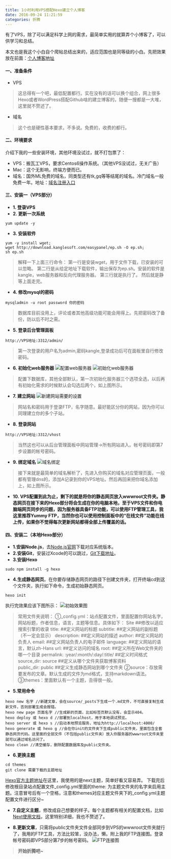 ```yaml
---
title: 1小时利用VPS搭配Hexo建立个人博客
date: 2016-09-24 11:21:59
categories: 折腾
---
```

有了VPS，除了可以满足科学上网的需求，最简单实用的就算弄个小博客了，可以供学习和总结。

本文也是我这个小白自个爬帖总结出来的，适应范围也是同等级的小白。先把效果放在前面：[个人博客地址](http://tangyi.ml)
#### 一、准备条件
- VPS
> 这总得有一个吧，最低配置都行。实在没有的话可以换个组合，网上很多Hexo或者WordPress搭配Github啥的建立博客的，随便一搜都是一大堆，这里就不赘述了。
- 域名
> 这个也是硬性基本要求，不多说。免费的，收费的都行。

#### 二、环境要求
介绍下我的一些安装环境，其他环境没试过，就不打包票了：
- VPS：搬瓦工VPS，要求Centos6操作系统。（其他VPS没试过，无关广告）
- Mac：这个无影响，终端方便而已。
- 域名：国外ML免费的域名，同类型还有tk,gq等等结尾的域名。冷门域名一般免费一年。地址：[域名注册入口](http://www.freenom.com)

#### 三、安装一（VPS部分）
- **1. 登录VPS**
- **2. 更新一次系统**
```
yum update -y
```
- **3. 安装软件**
```
yum -y install wget;
wget http://download.kanglesoft.com/easypanel/ep.sh -O ep.sh;
sh ep.sh
```

<!--more-->


> 解释一下上面三行命令：
第一行是安装wget，用于文件下载，已安装的可以忽略。
第二行是从给定地址下载软件，输出保存为ep.sh。安装的软件是kangle，web服务器和反向代理服务器。
第三行就是执行了。
然后就是静等上面走完。

- **4. 修改mysql的密码**
```
mysqladmin -u root password 你的密码
```
>数据库目前没用上，评论或者其他高级功能可能会用得上。先把密码改了备份，防以后不时之需。

- **5. 登录后台管理面板**
```
http://VPS地址:3312/admin/
```
>第一次登录的用户名为admin,密码kangle,登录成功后可在面板里自行修改密码。

- **6. 初始化web服务器**
![配置web服务器](http://upload-images.jianshu.io/upload_images/1723686-0eaccfb22b7762bf.png?imageMogr2/auto-orient/strip%7CimageView2/2/w/1240)
![初始化web服务器](http://upload-images.jianshu.io/upload_images/1723686-26491ac684bbf767.png?imageMogr2/auto-orient/strip%7CimageView2/2/w/1240)
>配置下数据库，其他全部默认，第一次初始化服务器三个选项全选，以后再有初始化需求的时候默认会勾选后两个，如上图所示。

- **7. 建立网站**
![新建网站需要的设置](http://upload-images.jianshu.io/upload_images/1723686-f4a4ab89b16c84f1.png?imageMogr2/auto-orient/strip%7CimageView2/2/w/1240)
>网站名和密码用于登录FTP，名字随意。最好能区分你的网站，因为你可以同理建立你的多个子站。

- **8. 登录网站**
```
http://VPS地址:3312/vhost
```
> 当然这也可以从后台管理面板中网站管理→所有网站进入。帐号密码即第7步设置的帐号密码。

- **9. 绑定域名**
![域名绑定](http://upload-images.jianshu.io/upload_images/1723686-f96c976d1930c717.png?imageMogr2/auto-orient/strip%7CimageView2/2/w/1240)
> 接下来就是最简单的域名解析了，先进入你购买的域名对应管理页面，一般都有管理dns的，添加A记录到你的VPS地址。然后再回来把你域名添加上，如上图所示。

- **10. VPS配置到此为止，剩下的就是将你的静态网页放入wwwroot文件夹。静态网页在接下来的Hexo部分将会生成在你的电脑本地，至于VPS文件和你电脑端网页同步的问题，因为服务器具备FTP功能，可以使用FTP管理工具，我这里推荐Yummy FTP，当然你也可以使用控制面板中的“在线文件”功能在线上传，如果你不觉得每次更新网站都得全部上传覆盖的话。**

#### 四、安装二（本地Hexo部分）
- **1.安装Node.js**，去[Node.js官网](https://nodejs.org)下载对应系统版本。
- **2.安装Git**，安装过Xcode的可以跳过，[Git下载地址](https://git-scm.com/downloads)。
- **3.安装Hexo**
```
sudo npm install -g hexo
```
- **4.生成静态网页**。在你要存储静态网页的路径下创建文件夹，打开终端cd到这个文件夹，执行如下命令，生成初始静态网页。
```
hexo init
```
执行完效果应该下图所示：
![初始效果图](http://upload-images.jianshu.io/upload_images/1723686-0c87181cf6a4d844.png?imageMogr2/auto-orient/strip%7CimageView2/2/w/1240)
> 常用文件夹说明：
> ①_config.yml：站点配置文件，里面配置你网站名字，网站标题，作者信息，语言，主题等信息。具体如下：
Site               ##修改以适应搜索引擎的收录
title:       ##定义网站的标题
subtitle:            ##定义网站的副标题（不一定会显示）
description:         ##定义网站的描述
author:            ##定义网站的负责人
email:               ##定义网站负责人的电子邮件
language:            ##定义网站的语言，默认zh-Hans
url:                   ##定义访问的域名
root:  				##定义所在Web文件夹的哪一个目录
permalink: :year/:month/:day/:title/      ##定义时间格式
source_dir: source           ##定义从哪个文件夹获取博客资料              
public_dir: public           ##定义生成静态网站到哪个文件夹
> ②source：存放需要发布的文章。默认生成的文件为md格式，支持markdown语法。
> ③themes：里面默认有一个主题，丑得很一般。

- **5.常用命令**
```
hexo new 名字 //新建文章，会在source/_posts下生成一个.md文件，不可直接复制生成新文件，否则部署生成会报错。
hexo new page 页面名字 //生成新的页面，比如标签页默认没有，会显示404。
hexo deploy 或 hexo d //部署到localhost，用于本地调试预览。
hexo server 或 hexo s //启动本地预览服务，地址为http://localhost:4000/
hexo generate 或 hexo g //会在你init的文件夹下生成public文件夹，里面包含全套静态网页代码。这里面的全部文件（不包括public文件夹）放入你服务器的wwwroot文件夹里就可以通过域名访问了。
hexo clean //清空缓存，删除配置数据库及public文件夹。
```
- **6.更换主题**
```
cd themes
git clone 需要下载的主题地址
```
[Hexo官方主题地址](https://github.com/hexojs/hexo/wiki/Themes)在这里，我使用的是next主题，简单好看又容易弄。
下载完后修改根目录站点配置文件_config.yml里面的theme: 为主题文件夹的名字来启用主题。注意冒号后有一个空格，注意和themes对应主题文件夹下的_config.yml主题配置文件进行区分~

- **7.自定义主题**，修改成自己想要的样子。每个主题都有相关的配置文档，比如[Next使用文档](http://theme-next.iissnan.com/getting-started.html)，这里特别详细，我也不赘述了。

- **8.更新文章**，只需将public文件夹文件全部同步到VPS的wwwroot文件夹就行了，我用的FTP工具，方法比较笨，没办法，懒。附上我的FTP连接图。登录帐号密码即VPS部分第7步的帐号密码。
![FTP连接图](http://upload-images.jianshu.io/upload_images/1723686-2f68eae2286df49a.png?imageMogr2/auto-orient/strip%7CimageView2/2/w/1240)
>**开始折腾吧~**